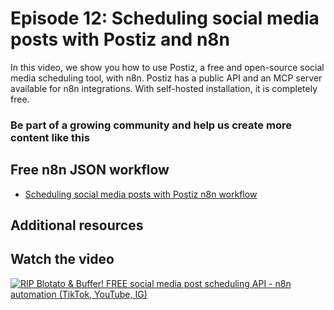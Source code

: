 # Episode 12: Scheduling social media posts with Postiz and n8n

In this video, we show you how to use Postiz, a free and open-source social media scheduling tool, with n8n. Postiz has a public API and an MCP server available for n8n integrations. With self-hosted installation, it is completely free.


### Be part of a growing community and help us create more content like this

## Free n8n JSON workflow

- [Scheduling social media posts with Postiz n8n workflow](workflow_postiz.json)

## Additional resources


## Watch the video

[![RIP Blotato & Buffer! FREE social media post scheduling API - n8n automation (TikTok, YouTube, IG)](https://img.youtube.com/vi/Q5a9q-PzNz4/0.jpg)](https://www.youtube.com/watch?v=Q5a9q-PzNz4)
